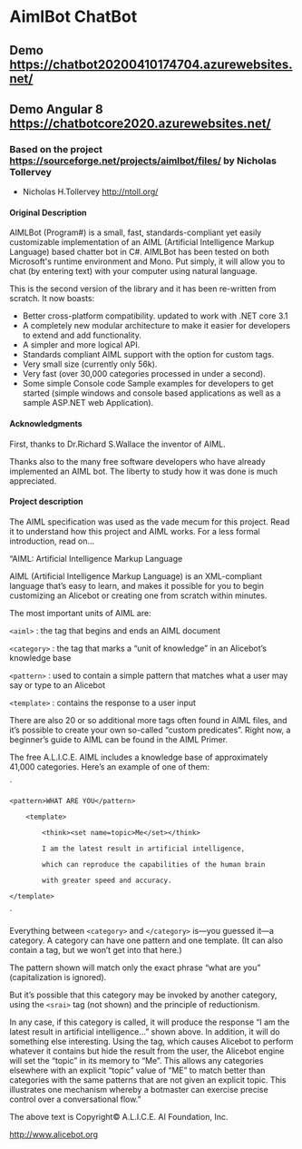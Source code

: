 # AimlBot ChatBot
## Demo https://chatbot20200410174704.azurewebsites.net/

## Demo Angular 8 https://chatbotcore2020.azurewebsites.net/

### Based on the project https://sourceforge.net/projects/aimlbot/files/ by Nicholas Tollervey

* Nicholas H.Tollervey http://ntoll.org/

#### Original Description

AIMLBot (Program#) is a small, fast, standards-compliant yet easily customizable implementation of an AIML (Artificial Intelligence Markup Language) based chatter bot in C#. AIMLBot has been tested on both Microsoft's runtime environment and Mono. Put simply, it will allow you to chat (by entering text) with your computer using natural language.

This is the second version of the library and it has been re-written from scratch. It now boasts:

* Better cross-platform compatibility. updated to work with .NET core 3.1
* A completely new modular architecture to make it easier for developers to extend and add functionality.
* A simpler and more logical API.
* Standards compliant AIML support with the option for custom tags.
* Very small size (currently only 56k).
* Very fast (over 30,000 categories processed in under a second).
* Some simple Console code Sample examples for developers to get started (simple windows and console based applications as well as a sample ASP.NET web Application).

#### Acknowledgments
First, thanks to Dr.Richard S.Wallace the inventor of AIML.

Thanks also to the many free software developers who have already implemented an AIML bot. The liberty to study how it was done is much appreciated.

#### Project description
The AIML specification was used as the vade mecum for this project. Read it to understand how this project and AIML works. For a less formal introduction, read on…

“AIML: Artificial Intelligence Markup Language

AIML (Artificial Intelligence Markup Language) is an XML-compliant language that’s easy to learn, and makes it possible for you to begin customizing an Alicebot or creating one from scratch within minutes.

The most important units of AIML are:

`<aiml>` : the tag that begins and ends an AIML document

`<category>` : the tag that marks a “unit of knowledge” in an Alicebot’s knowledge base

`<pattern>` : used to contain a simple pattern that matches what a user may say or type to an Alicebot

`<template>` : contains the response to a user input

There are also 20 or so additional more tags often found in AIML files, and it’s possible to create your own so-called “custom predicates”. Right now, a beginner’s guide to AIML can be found in the AIML Primer.

The free A.L.I.C.E. AIML includes a knowledge base of approximately 41,000 categories. Here’s an example of one of them:

`<category>

    <pattern>WHAT ARE YOU</pattern>
    
        <template>
        
            <think><set name=topic>Me</set></think>
            
            I am the latest result in artificial intelligence,
            
            which can reproduce the capabilities of the human brain
            
            with greater speed and accuracy.
            
    </template>
    
</category>`



Everything between `<category>` and `</category>` is—you guessed it—a category. A category can have one pattern and one template. (It can also contain a <that> tag, but we won’t get into that here.)

The pattern shown will match only the exact phrase “what are you” (capitalization is ignored).

But it’s possible that this category may be invoked by another category, using the `<srai>` tag (not shown) and the principle of reductionism.

In any case, if this category is called, it will produce the response “I am the latest result in artificial intelligence…” shown above. In addition, it will do something else interesting. Using the <think> tag, which causes Alicebot to perform whatever it contains but hide the result from the user, the Alicebot engine will set the “topic” in its memory to “Me”. This allows any categories elsewhere with an explicit “topic” value of “ME” to match better than categories with the same patterns that are not given an explicit topic. This illustrates one mechanism whereby a botmaster can exercise precise control over a conversational flow.”

The above text is Copyright© A.L.I.C.E. AI Foundation, Inc.

http://www.alicebot.org
